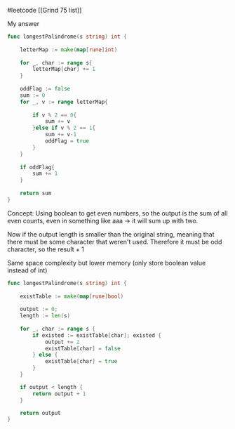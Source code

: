 #leetcode 
[[Grind 75 list]]


My answer
```go
func longestPalindrome(s string) int {
    
    letterMap := make(map[rune]int)
    
    for _, char := range s{
        letterMap[char] += 1
    }
    
    oddFlag := false
    sum := 0
    for _, v := range letterMap{
        
        if v % 2 == 0{
            sum += v
        }else if v % 2 == 1{
            sum += v-1
            oddFlag = true
        }
    }
    
    if oddFlag{
        sum += 1
    }
    
    return sum
}
```


Concept:
Using boolean to get even numbers, so the output is the sum of all even counts, even in something like aaa -> it will sum up with two.

Now if the output length is smaller than the original string, meaning that there must be some character that weren't used. Therefore it must be odd character, so the result + 1

Same space complexity but lower memory (only store boolean value instead of int)
```go
func longestPalindrome(s string) int {
    
    existTable := make(map[rune]bool)
    
    output := 0;
    length := len(s)
    
    for _, char := range s {
        if existed := existTable[char]; existed {
            output += 2
            existTable[char] = false
        } else {
            existTable[char] = true
        }
    }

    if output < length {
        return output + 1
    }

    return output
}
```
